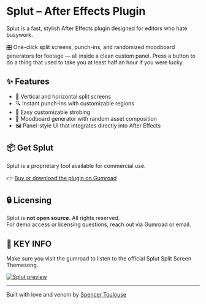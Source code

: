# Splut – After Effects Plugin

Splut is a fast, stylish After Effects plugin designed for editors who hate busywork.

🎛️ One-click split screens, punch-ins, and randomized moodboard generators for footage — all inside a clean custom panel. Press a button to do a thing that used to take you at least half an hour if you were lucky.

## ✨ Features

- 🎥 Vertical and horizontal split screens
- 🔍 Instant punch-ins with customizable regions
- 🚨 Easy customizable strobing
- 🎲 Moodboard generator with random asset composition
- 🖼️ Panel-style UI that integrates directly into After Effects

## 📦 Get Splut

Splut is a proprietary tool available for commercial use.

👉 [Buy or download the plugin on Gumroad](https://toulouse4.gumroad.com/l/Splut)

## 🔒 Licensing

Splut is **not open source**. All rights reserved.  
For demo access or licensing questions, reach out via Gumroad or email.

## 📸 KEY INFO


Make sure you visit the gumroad to listen to the official Splut Split Screen Themesong.

[![Splut preview](https://github.com/user-attachments/assets/5fd77a1c-e6cb-489a-8a33-656db3b6f3d4)](https://toulouse4.gumroad.com/l/Splut)

---

Built with love and venom by [Spencer Toulouse](https://toulouse4.gumroad.com)  
